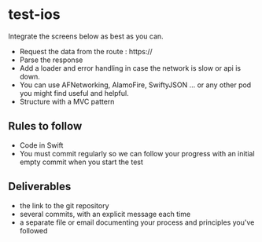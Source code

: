 # test-ios

Integrate the screens below as best as you can.

- Request the data from the route : https://
- Parse the response
- Add a loader and error handling in case the network is slow or api is down.
- You can use AFNetworking, AlamoFire, SwiftyJSON ... or any other pod you might find useful and helpful.
- Structure with a MVC pattern

## Rules to follow
- Code in Swift
- You must commit regularly so we can follow your progress with an initial empty commit when you start the test

## Deliverables

- the link to the git repository
- several commits, with an explicit message each time
- a separate file or email documenting your process and principles you've followed
